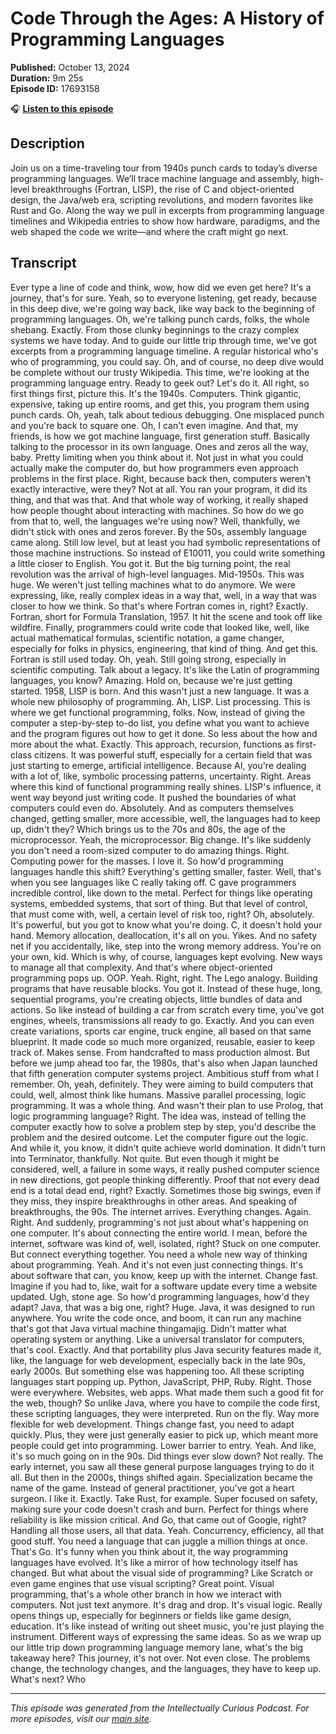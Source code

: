 # Code Through the Ages: A History of Programming Languages

**Published:** October 13, 2024  
**Duration:** 9m 25s  
**Episode ID:** 17693158

🎧 **[Listen to this episode](https://intellectuallycurious.buzzsprout.com/2529712/episodes/17693158-code-through-the-ages-a-history-of-programming-languages)**

## Description

Join us on a time-traveling tour from 1940s punch cards to today’s diverse programming languages. We’ll trace machine language and assembly, high-level breakthroughs (Fortran, LISP), the rise of C and object-oriented design, the Java/web era, scripting revolutions, and modern favorites like Rust and Go. Along the way we pull in excerpts from programming language timelines and Wikipedia entries to show how hardware, paradigms, and the web shaped the code we write—and where the craft might go next.

## Transcript

Ever type a line of code and think, wow, how did we even get here? It's a journey, that's for sure. Yeah, so to everyone listening, get ready, because in this deep dive, we're going way back, like way back to the beginning of programming languages. Oh, we're talking punch cards, folks, the whole shebang. Exactly. From those clunky beginnings to the crazy complex systems we have today. And to guide our little trip through time, we've got excerpts from a programming language timeline. A regular historical who's who of programming, you could say. Oh, and of course, no deep dive would be complete without our trusty Wikipedia. This time, we're looking at the programming language entry. Ready to geek out? Let's do it. All right, so first things first, picture this. It's the 1940s. Computers. Think gigantic, expensive, taking up entire rooms, and get this, you program them using punch cards. Oh, yeah, talk about tedious debugging. One misplaced punch and you're back to square one. Oh, I can't even imagine. And that, my friends, is how we got machine language, first generation stuff. Basically talking to the processor in its own language. Ones and zeros all the way, baby. Pretty limiting when you think about it. Not just in what you could actually make the computer do, but how programmers even approach problems in the first place. Right, because back then, computers weren't exactly interactive, were they? Not at all. You ran your program, it did its thing, and that was that. And that whole way of working, it really shaped how people thought about interacting with machines. So how do we go from that to, well, the languages we're using now? Well, thankfully, we didn't stick with ones and zeros forever. By the 50s, assembly language came along. Still low level, but at least you had symbolic representations of those machine instructions. So instead of E10011, you could write something a little closer to English. You got it. But the big turning point, the real revolution was the arrival of high-level languages. Mid-1950s. This was huge. We weren't just telling machines what to do anymore. We were expressing, like, really complex ideas in a way that, well, in a way that was closer to how we think. So that's where Fortran comes in, right? Exactly. Fortran, short for Formula Translation, 1957. It hit the scene and took off like wildfire. Finally, programmers could write code that looked like, well, like actual mathematical formulas, scientific notation, a game changer, especially for folks in physics, engineering, that kind of thing. And get this. Fortran is still used today. Oh, yeah. Still going strong, especially in scientific computing. Talk about a legacy. It's like the Latin of programming languages, you know? Amazing. Hold on, because we're just getting started. 1958, LISP is born. And this wasn't just a new language. It was a whole new philosophy of programming. Ah, LISP. List processing. This is where we get functional programming, folks. Now, instead of giving the computer a step-by-step to-do list, you define what you want to achieve and the program figures out how to get it done. So less about the how and more about the what. Exactly. This approach, recursion, functions as first-class citizens. It was powerful stuff, especially for a certain field that was just starting to emerge, artificial intelligence. Because AI, you're dealing with a lot of, like, symbolic processing patterns, uncertainty. Right. Areas where this kind of functional programming really shines. LISP's influence, it went way beyond just writing code. It pushed the boundaries of what computers could even do. Absolutely. And as computers themselves changed, getting smaller, more accessible, well, the languages had to keep up, didn't they? Which brings us to the 70s and 80s, the age of the microprocessor. Yeah, the microprocessor. Big change. It's like suddenly you don't need a room-sized computer to do amazing things. Right. Computing power for the masses. I love it. So how'd programming languages handle this shift? Everything's getting smaller, faster. Well, that's when you see languages like C really taking off. C gave programmers incredible control, like down to the metal. Perfect for things like operating systems, embedded systems, that sort of thing. But that level of control, that must come with, well, a certain level of risk too, right? Oh, absolutely. It's powerful, but you got to know what you're doing. C, it doesn't hold your hand. Memory allocation, deallocation, it's all on you. Yikes. And no safety net if you accidentally, like, step into the wrong memory address. You're on your own, kid. Which is why, of course, languages kept evolving. New ways to manage all that complexity. And that's where object-oriented programming pops up. OOP. Yeah. Right, right. The Lego analogy. Building programs that have reusable blocks. You got it. Instead of these huge, long, sequential programs, you're creating objects, little bundles of data and actions. So like instead of building a car from scratch every time, you've got engines, wheels, transmissions all ready to go. Exactly. And you can even create variations, sports car engine, truck engine, all based on that same blueprint. It made code so much more organized, reusable, easier to keep track of. Makes sense. From handcrafted to mass production almost. But before we jump ahead too far, the 1980s, that's also when Japan launched that fifth generation computer systems project. Ambitious stuff from what I remember. Oh, yeah, definitely. They were aiming to build computers that could, well, almost think like humans. Massive parallel processing, logic programming. It was a whole thing. And wasn't their plan to use Prolog, that logic programming language? Right. The idea was, instead of telling the computer exactly how to solve a problem step by step, you'd describe the problem and the desired outcome. Let the computer figure out the logic. And while it, you know, it didn't quite achieve world domination. It didn't turn into Terminator, thankfully. Not quite. But even though it might be considered, well, a failure in some ways, it really pushed computer science in new directions, got people thinking differently. Proof that not every dead end is a total dead end, right? Exactly. Sometimes those big swings, even if they miss, they inspire breakthroughs in other areas. And speaking of breakthroughs, the 90s. The internet arrives. Everything changes. Again. Right. And suddenly, programming's not just about what's happening on one computer. It's about connecting the entire world. I mean, before the internet, software was kind of, well, isolated, right? Stuck on one computer. But connect everything together. You need a whole new way of thinking about programming. Yeah. And it's not even just connecting things. It's about software that can, you know, keep up with the internet. Change fast. Imagine if you had to, like, wait for a software update every time a website updated. Ugh, stone age. So how'd programming languages, how'd they adapt? Java, that was a big one, right? Huge. Java, it was designed to run anywhere. You write the code once, and boom, it can run any machine that's got that Java virtual machine thingamajig. Didn't matter what operating system or anything. Like a universal translator for computers, that's cool. Exactly. And that portability plus Java security features made it, like, the language for web development, especially back in the late 90s, early 2000s. But something else was happening too. All these scripting languages start popping up. Python, JavaScript, PHP, Ruby. Right. Those were everywhere. Websites, web apps. What made them such a good fit for the web, though? So unlike Java, where you have to compile the code first, these scripting languages, they were interpreted. Run on the fly. Way more flexible for web development. Things change fast, you need to adapt quickly. Plus, they were just generally easier to pick up, which meant more people could get into programming. Lower barrier to entry. Yeah. And like, it's so much going on in the 90s. Did things ever slow down? Not really. The early internet, you saw all these general purpose languages trying to do it all. But then in the 2000s, things shifted again. Specialization became the name of the game. Instead of general practitioner, you've got a heart surgeon. I like it. Exactly. Take Rust, for example. Super focused on safety, making sure your code doesn't crash and burn. Perfect for things where reliability is like mission critical. And Go, that came out of Google, right? Handling all those users, all that data. Yeah. Concurrency, efficiency, all that good stuff. You need a language that can juggle a million things at once. That's Go. It's funny when you think about it, the way programming languages have evolved. It's like a mirror of how technology itself has changed. But what about the visual side of programming? Like Scratch or even game engines that use visual scripting? Great point. Visual programming, that's a whole other branch in how we interact with computers. Not just text anymore. It's drag and drop. It's visual logic. Really opens things up, especially for beginners or fields like game design, education. It's like instead of writing out sheet music, you're just playing the instrument. Different ways of expressing the same ideas. So as we wrap up our little trip down programming language memory lane, what's the big takeaway here? This journey, it's not over. Not even close. The problems change, the technology changes, and the languages, they have to keep up. What's next? Who

---
*This episode was generated from the Intellectually Curious Podcast. For more episodes, visit our [main site](https://intellectuallycurious.buzzsprout.com).*
